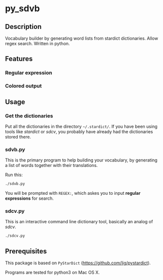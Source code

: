 # py_sdvb

## Description

Vocabulary builder by generating word lists from stardict dictionaries.  Allow
regex search.  Written in python.


## Features

### Regular expression

### Colored output


## Usage

### Get the dictionaries

Put all the dictionaries in the directory `~/.stardict/`.  If you have been
using tools like *stardict* or *sdcv*, you probably have already had the
dictionaries stored there.

### sdvb.py

This is the primary program to help building your vocabulary, by generating a
list of words together with their translations.

Run this:
```bash
./sdvb.py
```
You will be prompted with `REGEX:`, which askes you to input **regular
expressions** for search.


### sdcv.py 

This is an interactive command line dictionary tool, basically an analog of
*sdcv*.

```bash
./sdcv.py
```


## Prerequisites

This package is based on `PyStarDict` (https://github.com/lig/pystardict).

Programs are tested for python3 on Mac OS X.
